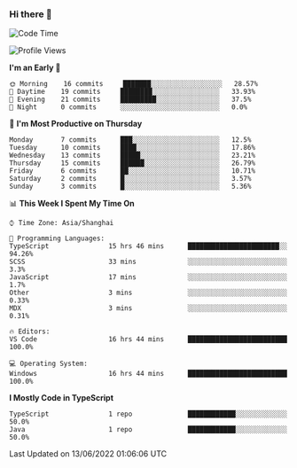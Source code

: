 ### Hi there 👋

<!--
**waynelwz/waynelwz** is a ✨ _special_ ✨ repository because its `README.md` (this file) appears on your GitHub profile.

Here are some ideas to get you started:

- 🔭 I’m currently working on ...
- 🌱 I’m currently learning ...
- 👯 I’m looking to collaborate on ...
- 🤔 I’m looking for help with ...
- 💬 Ask me about ...
- 📫 How to reach me: ...
- 😄 Pronouns: ...
- ⚡ Fun fact: ...
-->

<!--START_SECTION:waka-->
![Code Time](http://img.shields.io/badge/Code%20Time-31%20hrs%2056%20mins-blue)

![Profile Views](http://img.shields.io/badge/Profile%20Views-0-blue)

**I'm an Early 🐤** 

```text
🌞 Morning    16 commits     ███████░░░░░░░░░░░░░░░░░░   28.57% 
🌆 Daytime    19 commits     ████████░░░░░░░░░░░░░░░░░   33.93% 
🌃 Evening    21 commits     █████████░░░░░░░░░░░░░░░░   37.5% 
🌙 Night      0 commits      ░░░░░░░░░░░░░░░░░░░░░░░░░   0.0%

```
📅 **I'm Most Productive on Thursday** 

```text
Monday       7 commits      ███░░░░░░░░░░░░░░░░░░░░░░   12.5% 
Tuesday      10 commits     ████░░░░░░░░░░░░░░░░░░░░░   17.86% 
Wednesday    13 commits     █████░░░░░░░░░░░░░░░░░░░░   23.21% 
Thursday     15 commits     ██████░░░░░░░░░░░░░░░░░░░   26.79% 
Friday       6 commits      ██░░░░░░░░░░░░░░░░░░░░░░░   10.71% 
Saturday     2 commits      █░░░░░░░░░░░░░░░░░░░░░░░░   3.57% 
Sunday       3 commits      █░░░░░░░░░░░░░░░░░░░░░░░░   5.36%

```


📊 **This Week I Spent My Time On** 

```text
⌚︎ Time Zone: Asia/Shanghai

💬 Programming Languages: 
TypeScript               15 hrs 46 mins      ███████████████████████░░   94.26% 
SCSS                     33 mins             ░░░░░░░░░░░░░░░░░░░░░░░░░   3.3% 
JavaScript               17 mins             ░░░░░░░░░░░░░░░░░░░░░░░░░   1.7% 
Other                    3 mins              ░░░░░░░░░░░░░░░░░░░░░░░░░   0.33% 
MDX                      3 mins              ░░░░░░░░░░░░░░░░░░░░░░░░░   0.31%

🔥 Editors: 
VS Code                  16 hrs 44 mins      █████████████████████████   100.0%

💻 Operating System: 
Windows                  16 hrs 44 mins      █████████████████████████   100.0%

```

**I Mostly Code in TypeScript** 

```text
TypeScript               1 repo              ████████████░░░░░░░░░░░░░   50.0% 
Java                     1 repo              ████████████░░░░░░░░░░░░░   50.0%

```



 Last Updated on 13/06/2022 01:06:06 UTC
<!--END_SECTION:waka-->
